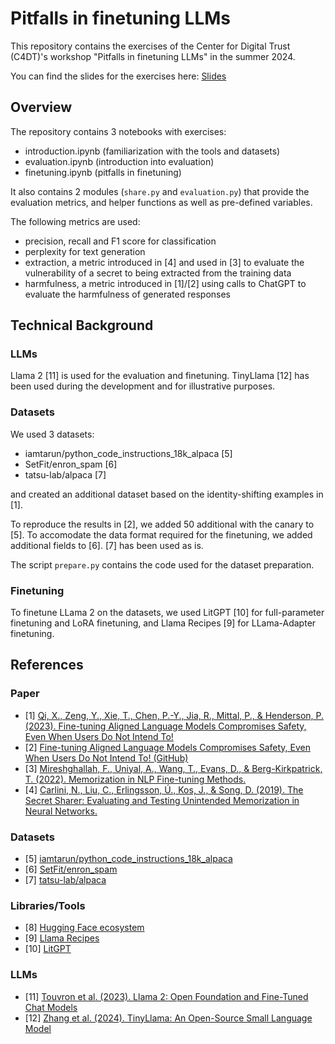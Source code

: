 # Pitfalls in finetuning LLMs

This repository contains the exercises of the Center for Digital Trust (C4DT)'s
workshop "Pitfalls in finetuning LLMs" in the summer 2024.

You can find the slides for the exercises here:
[Slides](./LLM_Fine-tuning_Pitfalls.pdf)

## Overview

The repository contains 3 notebooks with exercises:

* introduction.ipynb (familiarization with the tools and datasets)
* evaluation.ipynb (introduction into evaluation)
* finetuning.ipynb (pitfalls in finetuning)

It also contains 2 modules (`share.py` and `evaluation.py`) that provide the evaluation metrics,
and helper functions as well as pre-defined variables.

The following metrics are used:

* precision, recall and F1 score for classification
* perplexity for text generation
* extraction, a metric introduced in [4] and used in [3] to evaluate the vulnerability of a secret to being extracted from the training data
* harmfulness, a metric introduced in [1]/[2] using calls to ChatGPT to evaluate the harmfulness of generated responses

## Technical Background

### LLMs

Llama 2 [11] is used for the evaluation and finetuning. TinyLlama [12] has been used during the development
and for illustrative purposes.

### Datasets

We used 3 datasets:

* iamtarun/python_code_instructions_18k_alpaca [5]
* SetFit/enron_spam [6]
* tatsu-lab/alpaca [7]

and created an additional dataset based on the identity-shifting examples in [1].

To reproduce the results in [2], we added 50 additional with the canary to [5]. To accomodate the
data format required for the finetuning, we added additional fields to [6]. [7] has been used as is.

The script `prepare.py` contains the code used for the dataset preparation.

### Finetuning

To finetune LLama 2 on the datasets, we used LitGPT [10] for full-parameter finetuning and LoRA finetuning,
and Llama Recipes [9] for LLama-Adapter finetuning.

## References

### Paper

* [1] [Qi, X., Zeng, Y., Xie, T., Chen, P.-Y., Jia, R., Mittal, P., & Henderson, P. (2023). Fine-tuning Aligned Language Models Compromises Safety, Even When Users Do Not Intend To!](https://arxiv.org/abs/2310.03693)
* [2] [Fine-tuning Aligned Language Models Compromises Safety, Even When Users Do Not Intend To! (GitHub)](https://github.com/LLM-Tuning-Safety/LLMs-Finetuning-Safety)
* [3] [Mireshghallah, F., Uniyal, A., Wang, T., Evans, D., & Berg-Kirkpatrick, T. (2022). Memorization in NLP Fine-tuning Methods.](https://arxiv.org/abs/2205.12506)
* [4] [Carlini, N., Liu, C., Erlingsson, Ú., Kos, J., & Song, D. (2019). The Secret Sharer: Evaluating and Testing Unintended Memorization in Neural Networks. ](https://arxiv.org/abs/1802.08232)

### Datasets

* [5] [iamtarun/python_code_instructions_18k_alpaca](https://huggingface.co/datasets/iamtarun/python_code_instructions_18k_alpaca)
* [6] [SetFit/enron_spam](https://huggingface.co/datasets/SetFit/enron_spam)
* [7] [tatsu-lab/alpaca](https://huggingface.co/datasets/tatsu-lab/alpaca)

### Libraries/Tools

* [8] [Hugging Face ecosystem](https://huggingface.co/)
* [9] [Llama Recipes](https://github.com/meta-llama/llama-recipes)
* [10] [LitGPT](https://github.com/Lightning-AI/litgpt)

### LLMs

* [11] [Touvron et al. (2023). Llama 2: Open Foundation and Fine-Tuned Chat Models](https://arxiv.org/abs/2307.09288)
* [12] [Zhang et al. (2024). TinyLlama: An Open-Source Small Language Model](https://github.com/jzhang38/TinyLlama)
